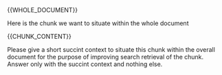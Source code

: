 <document>
{{WHOLE_DOCUMENT}}
</document>

Here is the chunk we want to situate within the whole document

<chunk>
{{CHUNK_CONTENT}}
</chunk>

Please give a short succint context to situate this chunk within the overall document for the purpose of improving search retrieval of the chunk.
Answer only with the succint context and nothing else.